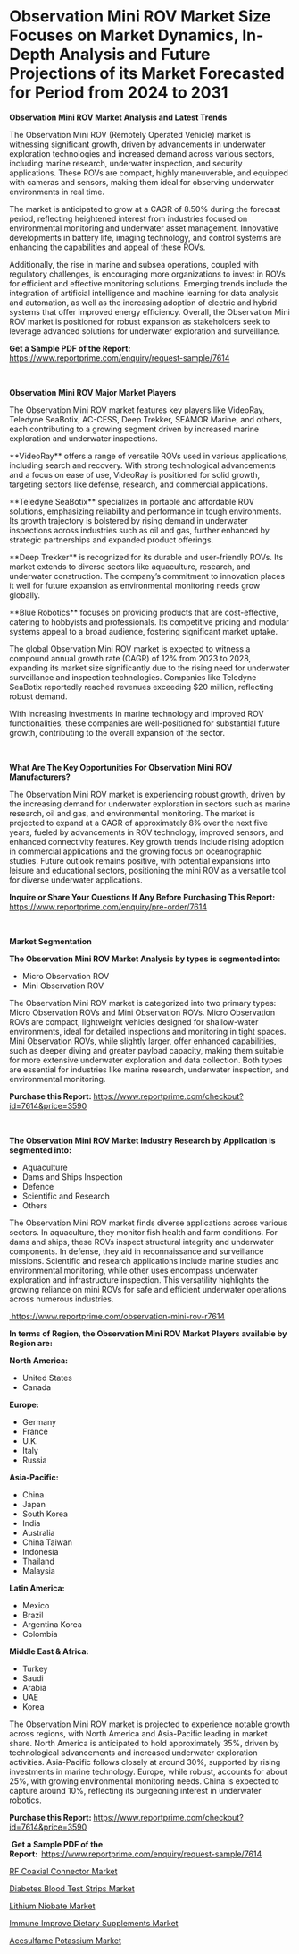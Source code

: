 <p><h1>Observation Mini ROV Market Size Focuses on Market Dynamics, In-Depth Analysis and Future Projections of its Market Forecasted for Period from 2024 to 2031</h1></p><p><strong>Observation Mini ROV Market Analysis and Latest Trends</strong></p>
<p><p>The Observation Mini ROV (Remotely Operated Vehicle) market is witnessing significant growth, driven by advancements in underwater exploration technologies and increased demand across various sectors, including marine research, underwater inspection, and security applications. These ROVs are compact, highly maneuverable, and equipped with cameras and sensors, making them ideal for observing underwater environments in real time. </p><p>The market is anticipated to grow at a CAGR of 8.50% during the forecast period, reflecting heightened interest from industries focused on environmental monitoring and underwater asset management. Innovative developments in battery life, imaging technology, and control systems are enhancing the capabilities and appeal of these ROVs. </p><p>Additionally, the rise in marine and subsea operations, coupled with regulatory challenges, is encouraging more organizations to invest in ROVs for efficient and effective monitoring solutions. Emerging trends include the integration of artificial intelligence and machine learning for data analysis and automation, as well as the increasing adoption of electric and hybrid systems that offer improved energy efficiency. Overall, the Observation Mini ROV market is positioned for robust expansion as stakeholders seek to leverage advanced solutions for underwater exploration and surveillance.</p></p>
<p><strong>Get a Sample PDF of the Report:&nbsp;</strong> <a href="https://www.reportprime.com/enquiry/request-sample/7614?utm_campaign=1141&utm_medium=2&utm_source=Github&utm_content=ia&utm_term=10102024&utm_id=observation-mini-rov">https://www.reportprime.com/enquiry/request-sample/7614</a></p>
<p>&nbsp;</p>
<p><strong>Observation Mini ROV Major Market Players</strong></p>
<p><p>The Observation Mini ROV market features key players like VideoRay, Teledyne SeaBotix, AC-CESS, Deep Trekker, SEAMOR Marine, and others, each contributing to a growing segment driven by increased marine exploration and underwater inspections. </p><p>**VideoRay** offers a range of versatile ROVs used in various applications, including search and recovery. With strong technological advancements and a focus on ease of use, VideoRay is positioned for solid growth, targeting sectors like defense, research, and commercial applications.</p><p>**Teledyne SeaBotix** specializes in portable and affordable ROV solutions, emphasizing reliability and performance in tough environments. Its growth trajectory is bolstered by rising demand in underwater inspections across industries such as oil and gas, further enhanced by strategic partnerships and expanded product offerings.</p><p>**Deep Trekker** is recognized for its durable and user-friendly ROVs. Its market extends to diverse sectors like aquaculture, research, and underwater construction. The company’s commitment to innovation places it well for future expansion as environmental monitoring needs grow globally.</p><p>**Blue Robotics** focuses on providing products that are cost-effective, catering to hobbyists and professionals. Its competitive pricing and modular systems appeal to a broad audience, fostering significant market uptake.</p><p>The global Observation Mini ROV market is expected to witness a compound annual growth rate (CAGR) of 12% from 2023 to 2028, expanding its market size significantly due to the rising need for underwater surveillance and inspection technologies. Companies like Teledyne SeaBotix reportedly reached revenues exceeding $20 million, reflecting robust demand.</p><p>With increasing investments in marine technology and improved ROV functionalities, these companies are well-positioned for substantial future growth, contributing to the overall expansion of the sector.</p></p>
<p>&nbsp;</p>
<p><strong>What Are The Key Opportunities For Observation Mini ROV Manufacturers?</strong></p>
<p><p>The Observation Mini ROV market is experiencing robust growth, driven by the increasing demand for underwater exploration in sectors such as marine research, oil and gas, and environmental monitoring. The market is projected to expand at a CAGR of approximately 8% over the next five years, fueled by advancements in ROV technology, improved sensors, and enhanced connectivity features. Key growth trends include rising adoption in commercial applications and the growing focus on oceanographic studies. Future outlook remains positive, with potential expansions into leisure and educational sectors, positioning the mini ROV as a versatile tool for diverse underwater applications.</p></p>
<p><strong>Inquire or Share Your Questions If Any Before Purchasing This Report:</strong> <a href="https://www.reportprime.com/enquiry/pre-order/7614?utm_campaign=1141&utm_medium=2&utm_source=Github&utm_content=ia&utm_term=10102024&utm_id=observation-mini-rov">https://www.reportprime.com/enquiry/pre-order/7614</a></p>
<p>&nbsp;</p>
<p><strong>Market Segmentation</strong></p>
<p><strong>The Observation Mini ROV Market Analysis by types is segmented into:</strong></p>
<p><ul><li>Micro Observation ROV</li><li>Mini Observation ROV</li></ul></p>
<p><p>The Observation Mini ROV market is categorized into two primary types: Micro Observation ROVs and Mini Observation ROVs. Micro Observation ROVs are compact, lightweight vehicles designed for shallow-water environments, ideal for detailed inspections and monitoring in tight spaces. Mini Observation ROVs, while slightly larger, offer enhanced capabilities, such as deeper diving and greater payload capacity, making them suitable for more extensive underwater exploration and data collection. Both types are essential for industries like marine research, underwater inspection, and environmental monitoring.</p></p>
<p><strong>Purchase this Report:&nbsp;</strong><a href="https://www.reportprime.com/checkout?id=7614&price=3590&utm_campaign=1141&utm_medium=2&utm_source=Github&utm_content=ia&utm_term=10102024&utm_id=observation-mini-rov">https://www.reportprime.com/checkout?id=7614&price=3590</a></p>
<p>&nbsp;</p>
<p><strong>The Observation Mini ROV Market Industry Research by Application is segmented into:</strong></p>
<p><ul><li>Aquaculture</li><li>Dams and Ships Inspection</li><li>Defence</li><li>Scientific and Research</li><li>Others</li></ul></p>
<p><p>The Observation Mini ROV market finds diverse applications across various sectors. In aquaculture, they monitor fish health and farm conditions. For dams and ships, these ROVs inspect structural integrity and underwater components. In defense, they aid in reconnaissance and surveillance missions. Scientific and research applications include marine studies and environmental monitoring, while other uses encompass underwater exploration and infrastructure inspection. This versatility highlights the growing reliance on mini ROVs for safe and efficient underwater operations across numerous industries.</p></p>
<p><a href="https://www.reportprime.com/observation-mini-rov-r7614?utm_campaign=1141&utm_medium=2&utm_source=Github&utm_content=ia&utm_term=10102024&utm_id=observation-mini-rov">&nbsp;https://www.reportprime.com/observation-mini-rov-r7614</a></p>
<p><strong>In terms of Region, the Observation Mini ROV Market Players available by Region are:</strong></p>
<p>
    <p> <strong> North America: </strong>
        <ul>
            <li>United States</li>
            <li>Canada</li>
        </ul>
        </p> 
    <p> <strong> Europe: </strong>
        <ul>
            <li>Germany</li>
            <li>France</li>
            <li>U.K.</li>
            <li>Italy</li>
            <li>Russia</li>
        </ul>
        </p> 
    <p> <strong> Asia-Pacific: </strong>
        <ul>
            <li>China</li>
            <li>Japan</li>
            <li>South Korea</li>
            <li>India</li>
            <li>Australia</li>
            <li>China Taiwan</li>
            <li>Indonesia</li>
            <li>Thailand</li>
            <li>Malaysia</li>
        </ul>
        </p> 
    <p> <strong> Latin America: </strong>
        <ul>
            <li>Mexico</li>
            <li>Brazil</li>
            <li>Argentina Korea</li>
            <li>Colombia</li>
        </ul>
        </p> 
    <p> <strong> Middle East & Africa: </strong>
        <ul>
            <li>Turkey</li>
            <li>Saudi</li>
            <li>Arabia</li>
            <li>UAE</li>
            <li>Korea</li>
        </ul>
    </p>
    </p>
<p><p>The Observation Mini ROV market is projected to experience notable growth across regions, with North America and Asia-Pacific leading in market share. North America is anticipated to hold approximately 35%, driven by technological advancements and increased underwater exploration activities. Asia-Pacific follows closely at around 30%, supported by rising investments in marine technology. Europe, while robust, accounts for about 25%, with growing environmental monitoring needs. China is expected to capture around 10%, reflecting its burgeoning interest in underwater robotics.</p></p>
<p><strong>Purchase this Report: </strong><a href="https://www.reportprime.com/checkout?id=7614&price=3590&utm_campaign=1141&utm_medium=2&utm_source=Github&utm_content=ia&utm_term=10102024&utm_id=observation-mini-rov">https://www.reportprime.com/checkout?id=7614&price=3590</a></p>
<p>&nbsp;<strong>Get a Sample PDF of the Report:&nbsp;&nbsp;</strong><a href="https://www.reportprime.com/enquiry/request-sample/7614?utm_campaign=1141&utm_medium=2&utm_source=Github&utm_content=ia&utm_term=10102024&utm_id=observation-mini-rov">https://www.reportprime.com/enquiry/request-sample/7614</a></p>
<p><strong></strong></p>
<p><p><a href="https://www.linkedin.com/pulse/digital-transformation-rf-coaxial-connector-industry-market-rxstc?utm_campaign=1141&utm_medium=2&utm_source=Github&utm_content=ia&utm_term=10102024&utm_id=observation-mini-rov">RF Coaxial Connector Market</a></p><p><a href="https://www.linkedin.com/pulse/diabetes-blood-test-strips-market-size-type-glucose-oxidasepqq-glucos-rh9de?utm_campaign=1141&utm_medium=2&utm_source=Github&utm_content=ia&utm_term=10102024&utm_id=observation-mini-rov">Diabetes Blood Test Strips Market</a></p><p><a href="https://www.linkedin.com/pulse/exploring-lithium-niobate-market-strategic-insights-6eqpc?utm_campaign=1141&utm_medium=2&utm_source=Github&utm_content=ia&utm_term=10102024&utm_id=observation-mini-rov">Lithium Niobate Market</a></p><p><a href="https://issuu.com/reportprime-2/docs/immune-improve-dietary-supplements-_74f6c30a36ac02?utm_campaign=1141&utm_medium=2&utm_source=Github&utm_content=ia&utm_term=10102024&utm_id=observation-mini-rov">Immune Improve Dietary Supplements Market</a></p><p><a href="https://www.linkedin.com/pulse/strategic-market-insights-navigating-global-acesulfame-w5wvc?utm_campaign=1141&utm_medium=2&utm_source=Github&utm_content=ia&utm_term=10102024&utm_id=observation-mini-rov">Acesulfame Potassium Market</a></p></p>